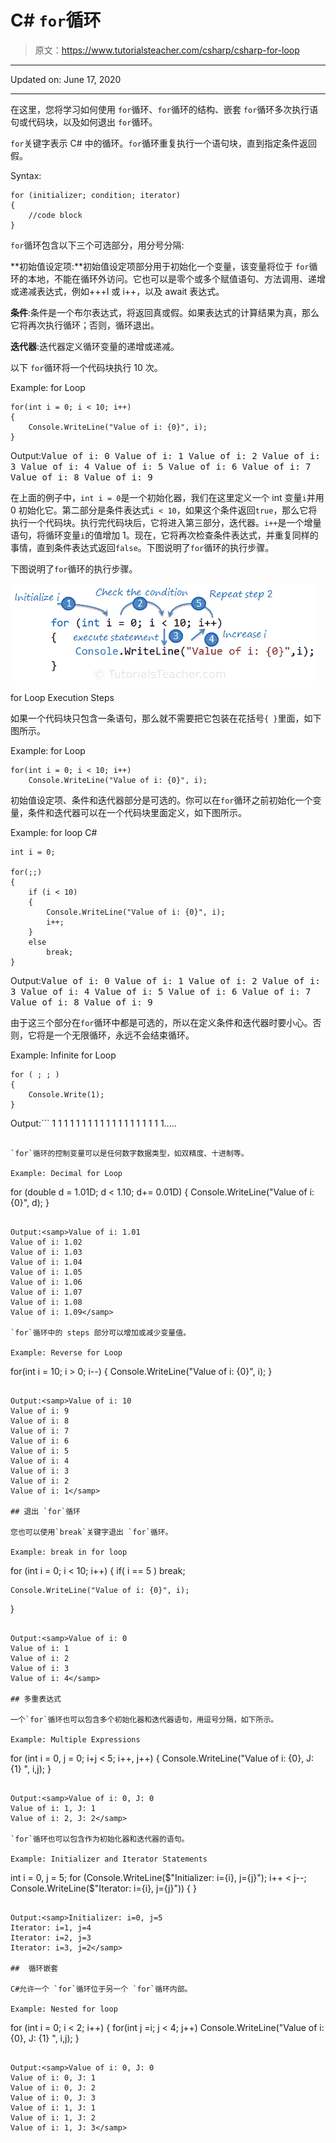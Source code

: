 # C# `for`循环

> 原文：<https://www.tutorialsteacher.com/csharp/csharp-for-loop>

* * *

Updated on: <time datetime="2020-06-17">June 17, 2020</time>

* * *

在这里，您将学习如何使用 `for`循环、`for`循环的结构、嵌套 `for`循环多次执行语句或代码块，以及如何退出 `for`循环。

`for`关键字表示 C# 中的循环。`for`循环重复执行一个语句块，直到指定条件返回假。

Syntax:

```
for (initializer; condition; iterator)
{
    //code block 
}

```

`for`循环包含以下三个可选部分，用分号分隔:

**初始值设定项:**初始值设定项部分用于初始化一个变量，该变量将位于 `for`循环的本地，不能在循环外访问。它也可以是零个或多个赋值语句、方法调用、递增或递减表达式，例如+++I 或 i++，以及 await 表达式。

**条件**:条件是一个布尔表达式，将返回真或假。如果表达式的计算结果为真，那么它将再次执行循环；否则，循环退出。

**迭代器**:迭代器定义循环变量的递增或递减。

以下 `for`循环将一个代码块执行 10 次。

Example: for Loop

```
for(int i = 0; i < 10; i++)
{
    Console.WriteLine("Value of i: {0}", i);
} 
```

Output:<samp>Value of i: 0
Value of i: 1
Value of i: 2
Value of i: 3
Value of i: 4
Value of i: 5
Value of i: 6
Value of i: 7
Value of i: 8
Value of i: 9</samp>

在上面的例子中，`int i = 0`是一个初始化器，我们在这里定义一个 int 变量`i`并用 0 初始化它。第二部分是条件表达式`i < 10`，如果这个条件返回`true`，那么它将执行一个代码块。执行完代码块后，它将进入第三部分，迭代器。`i++`是一个增量语句，将循环变量`i`的值增加 1。现在，它将再次检查条件表达式，并重复同样的事情，直到条件表达式返回`false`。下图说明了`for`循环的执行步骤。

下图说明了`for`循环的执行步骤。

[![For loop](img/677b7be90b1644630dd0f8bacf6d1ac3.png)](../../Content/images/csharp/for-loop.png)

for Loop Execution Steps



如果一个代码块只包含一条语句，那么就不需要把它包装在花括号`{ }`里面，如下图所示。

Example: for Loop

```
for(int i = 0; i < 10; i++)
    Console.WriteLine("Value of i: {0}", i); 
```

初始值设定项、条件和迭代器部分是可选的。你可以在`for`循环之前初始化一个变量，条件和迭代器可以在一个代码块里面定义，如下图所示。

Example: for loop C#

```
int i = 0;

for(;;)
{
    if (i < 10)
    {
        Console.WriteLine("Value of i: {0}", i);
        i++;
    }
    else
        break;
}
```

Output:<samp>Value of i: 0
Value of i: 1
Value of i: 2
Value of i: 3
Value of i: 4
Value of i: 5
Value of i: 6
Value of i: 7
Value of i: 8
Value of i: 9</samp>

由于这三个部分在`for`循环中都是可选的，所以在定义条件和迭代器时要小心。否则，它将是一个无限循环，永远不会结束循环。

Example: Infinite for Loop

```
for ( ; ; )
{
    Console.Write(1);
}
```

Output:```
1 1 1 1 1 1 1 1 1 1 1 1 1 1 1 1 1 1 1.....
```

`for`循环的控制变量可以是任何数字数据类型，如双精度、十进制等。

Example: Decimal for Loop

```
for (double d = 1.01D; d < 1.10; d+= 0.01D)
{
    Console.WriteLine("Value of i: {0}", d);
}
```

Output:<samp>Value of i: 1.01
Value of i: 1.02
Value of i: 1.03
Value of i: 1.04
Value of i: 1.05
Value of i: 1.06
Value of i: 1.07
Value of i: 1.08
Value of i: 1.09</samp>

`for`循环中的 steps 部分可以增加或减少变量值。

Example: Reverse for Loop

```
for(int i = 10; i > 0; i--)
{
    Console.WriteLine("Value of i: {0}", i);
} 
```

Output:<samp>Value of i: 10
Value of i: 9
Value of i: 8
Value of i: 7
Value of i: 6
Value of i: 5
Value of i: 4
Value of i: 3
Value of i: 2
Value of i: 1</samp>

## 退出 `for`循环

您也可以使用`break`关键字退出 `for`循环。

Example: break in for loop

```
for (int i = 0; i < 10; i++)
{
    if( i == 5 )
        break;

    Console.WriteLine("Value of i: {0}", i);
}
```

Output:<samp>Value of i: 0
Value of i: 1
Value of i: 2
Value of i: 3
Value of i: 4</samp>

## 多重表达式

一个`for`循环也可以包含多个初始化器和迭代器语句，用逗号分隔，如下所示。

Example: Multiple Expressions

```
for (int i = 0, j = 0; i+j < 5; i++, j++)
{
    Console.WriteLine("Value of i: {0}, J: {1} ", i,j);
} 
```

Output:<samp>Value of i: 0, J: 0
Value of i: 1, J: 1
Value of i: 2, J: 2</samp>

`for`循环也可以包含作为初始化器和迭代器的语句。

Example: Initializer and Iterator Statements

```
int i = 0, j = 5;
for (Console.WriteLine($"Initializer: i={i}, j={j}"); 
    i++ < j--; 
    Console.WriteLine($"Iterator: i={i}, j={j}"))
    {
    } 
```

Output:<samp>Initializer: i=0, j=5
Iterator: i=1, j=4
Iterator: i=2, j=3
Iterator: i=3, j=2</samp>

##  循环嵌套

C#允许一个 `for`循环位于另一个 `for`循环内部。

Example: Nested for loop

```
for (int i = 0; i < 2; i++)
{
    for(int j =i; j < 4; j++)
        Console.WriteLine("Value of i: {0}, J: {1} ", i,j);
} 
```

Output:<samp>Value of i: 0, J: 0
Value of i: 0, J: 1
Value of i: 0, J: 2
Value of i: 0, J: 3
Value of i: 1, J: 1
Value of i: 1, J: 2
Value of i: 1, J: 3</samp>